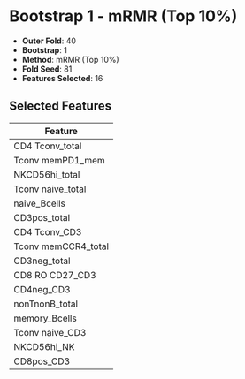 # Bootstrap 1 - mRMR (Top 10%)

- **Outer Fold**: 40
- **Bootstrap**: 1
- **Method**: mRMR (Top 10%)
- **Fold Seed**: 81
- **Features Selected**: 16

## Selected Features

| Feature |
|---------|
| CD4 Tconv_total |
| Tconv memPD1_mem |
| NKCD56hi_total |
| Tconv naive_total |
| naive_Bcells |
| CD3pos_total |
| CD4 Tconv_CD3 |
| Tconv memCCR4_total |
| CD3neg_total |
| CD8 RO CD27_CD3 |
| CD4neg_CD3 |
| nonTnonB_total |
| memory_Bcells |
| Tconv naive_CD3 |
| NKCD56hi_NK |
| CD8pos_CD3 |
